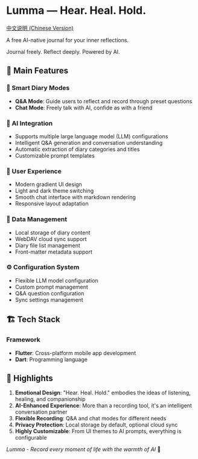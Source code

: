 # Lumma — Hear. Heal. Hold.

[中文说明 (Chinese Version)](./README.zh.md)

A free AI-native journal for your inner reflections.

Journal freely. Reflect deeply. Powered by AI.

## 🌟 Main Features

### 📝 Smart Diary Modes
- **Q&A Mode**: Guide users to reflect and record through preset questions
- **Chat Mode**: Freely talk with AI, confide as with a friend

### 🤖 AI Integration
- Supports multiple large language model (LLM) configurations
- Intelligent Q&A generation and conversation understanding
- Automatic extraction of diary categories and titles
- Customizable prompt templates

### 📱 User Experience
- Modern gradient UI design
- Light and dark theme switching
- Smooth chat interface with markdown rendering
- Responsive layout adaptation

### 💾 Data Management
- Local storage of diary content
- WebDAV cloud sync support
- Diary file list management
- Front-matter metadata support

### ⚙️ Configuration System
- Flexible LLM model configuration
- Custom prompt management
- Q&A question configuration
- Sync settings management

## 🏗️ Tech Stack

### Framework
- **Flutter**: Cross-platform mobile app development
- **Dart**: Programming language

## 🎨 Highlights

1. **Emotional Design**: "Hear. Heal. Hold." embodies the ideas of listening, healing, and companionship
2. **AI-Enhanced Experience**: More than a recording tool, it's an intelligent conversation partner
3. **Flexible Recording**: Q&A and chat modes for different needs
4. **Privacy Protection**: Local storage by default, optional cloud sync
5. **Highly Customizable**: From UI themes to AI prompts, everything is configurable

*Lumma - Record every moment of life with the warmth of AI* 💝
